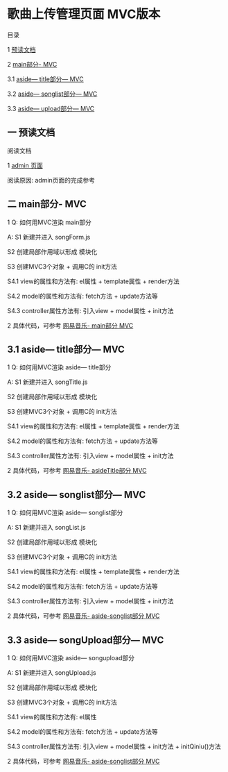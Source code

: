 # 歌曲上传管理页面 MVC版本

目录

1 [预读文档](#1)

2 [main部分- MVC](#2)

3.1 [aside— title部分— MVC](#3.1)

3.2 [aside— songlist部分— MVC](#3.2)

3.3 [aside— upload部分— MVC](#3.3)


## <span id="1"> 一 预读文档 </span>

阅读文档

1 [admin 页面](https://xiedaimala.com/tasks/154ed19d-c52e-4654-a488-5e9961c9b6d0)

阅读原因: admin页面的完成参考


## <span id="2"> 二 main部分- MVC </span>

1 Q: 如何用MVC渲染 main部分

A: S1 新建并进入 songForm.js

S2 创建局部作用域以形成 模块化

S3 创建MVC3个对象 + 调用C的 init方法

S4.1 view的属性和方法有: el属性 + template属性 + render方法

S4.2 model的属性和方法有: fetch方法 + update方法等

S4.3 controller属性方法有: 引入view + model属性 + init方法


2 具体代码，可参考 [网易音乐- main部分 MVC](https://github.com/gmYuan/163-music/blob/master/src/js/songForm.js)


## <span id="3">  3.1 aside— title部分— MVC </span>

1 Q: 如何用MVC渲染 aside— title部分

A: S1 新建并进入 songTitle.js

S2 创建局部作用域以形成 模块化

S3 创建MVC3个对象 + 调用C的 init方法

S4.1 view的属性和方法有: el属性 + template属性 + render方法

S4.2 model的属性和方法有: fetch方法 + update方法等

S4.3 controller属性方法有: 引入view + model属性 + init方法


2 具体代码，可参考 [网易音乐- asideTitle部分 MVC](https://github.com/gmYuan/163-music/blob/master/src/js/songTitle.js)


## <span id="3">  3.2 aside— songlist部分— MVC </span>

1 Q: 如何用MVC渲染 aside— songlist部分

A: S1 新建并进入 songList.js

S2 创建局部作用域以形成 模块化

S3 创建MVC3个对象 + 调用C的 init方法

S4.1 view的属性和方法有: el属性 + template属性 + render方法

S4.2 model的属性和方法有: fetch方法 + update方法等

S4.3 controller属性方法有: 引入view + model属性 + init方法


2 具体代码，可参考 [网易音乐- aside-songlist部分 MVC](https://github.com/gmYuan/163-music/blob/master/src/js/songList.js)


## <span id="3">  3.3 aside— songUpload部分— MVC </span>

1 Q: 如何用MVC渲染 aside— songupload部分

A: S1 新建并进入 songUpload.js

S2 创建局部作用域以形成 模块化

S3 创建MVC3个对象 + 调用C的 init方法

S4.1 view的属性和方法有: el属性

S4.2 model的属性和方法有: fetch方法 + update方法等

S4.3 controller属性方法有: 引入view + model属性 + init方法 + initQiniu()方法


2 具体代码，可参考 [网易音乐- aside-songlist部分 MVC](https://github.com/gmYuan/163-music/blob/master/src/js/songUpload.js)